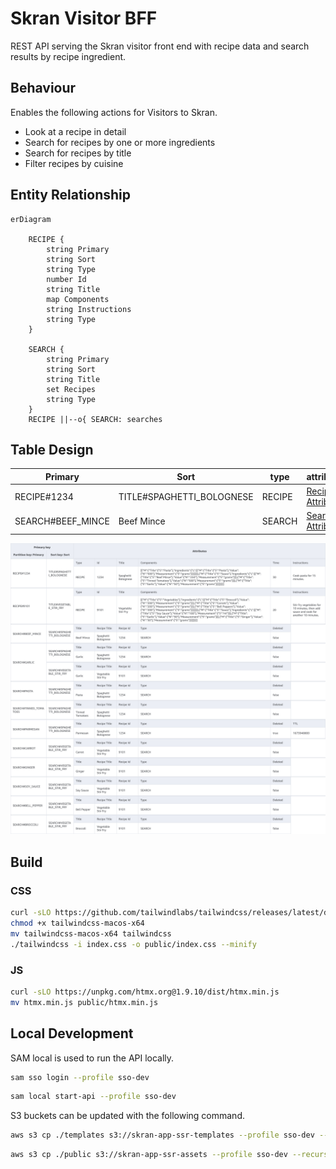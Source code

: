 # Skran Visitor BFF

REST API serving the Skran visitor front end with recipe data and search results by recipe ingredient.

## Behaviour

Enables the following actions for Visitors to Skran.

- Look at a recipe in detail
- Search for recipes by one or more ingredients
- Search for recipes by title
- Filter recipes by cuisine

## Entity Relationship

```mermaid
erDiagram
    
    RECIPE {
        string Primary
        string Sort
        string Type
        number Id
        string Title
        map Components
        string Instructions
        string Type
    }

    SEARCH {
        string Primary
        string Sort
        string Title
        set Recipes
        string Type
    }
    RECIPE ||--o{ SEARCH: searches
```

## Table Design

| Primary           | Sort                       | type   | attributes                               |
|-------------------|----------------------------|--------|------------------------------------------|
| RECIPE#1234       | TITLE#SPAGHETTI_BOLOGNESE  | RECIPE | [Recipe Attributes](src/api/models.go) |
| SEARCH#BEEF_MINCE | Beef Mince                 | SEARCH | [Search Attributes](src/api/models.go) |

![Table](./docs/table/DeployStage-SkranVisitorBff-SkranVisitorBffVisitorBffTable5DD409E6-10C5BXR759OQK.png)

## Build

### CSS

```bash
curl -sLO https://github.com/tailwindlabs/tailwindcss/releases/latest/download/tailwindcss-macos-x64
chmod +x tailwindcss-macos-x64
mv tailwindcss-macos-x64 tailwindcss
./tailwindcss -i index.css -o public/index.css --minify 
```

### JS

```bash
curl -sLO https://unpkg.com/htmx.org@1.9.10/dist/htmx.min.js
mv htmx.min.js public/htmx.min.js
```
## Local Development

SAM local is used to run the API locally.
```bash
sam sso login --profile sso-dev
```

```bash
sam local start-api --profile sso-dev
```

S3 buckets can be updated with the following command.

```bash
aws s3 cp ./templates s3://skran-app-ssr-templates --profile sso-dev --recursive
```

```bash
aws s3 cp ./public s3://skran-app-ssr-assets --profile sso-dev --recursive
```